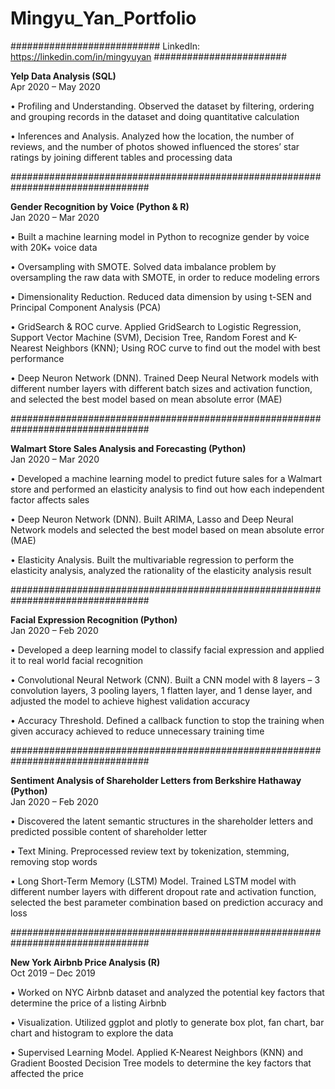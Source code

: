 # Mingyu_Yan_Portfolio

########################### LinkedIn: https://linkedin.com/in/mingyuyan ########################

**Yelp Data Analysis (SQL)**                                                               
Apr 2020 – May 2020

•	Profiling and Understanding. Observed the dataset by filtering, ordering and grouping records in the dataset and doing quantitative calculation

•	Inferences and Analysis. Analyzed how the location, the number of reviews, and the number of photos showed influenced the stores’ star ratings by joining different tables and processing data

#################################################################################

**Gender Recognition by Voice (Python & R)**                                                   
Jan 2020 – Mar 2020

•	Built a machine learning model in Python to recognize gender by voice with 20K+ voice data

•	Oversampling with SMOTE. Solved data imbalance problem by oversampling the raw data with SMOTE, in order to reduce modeling errors

•	Dimensionality Reduction. Reduced data dimension by using t-SEN and Principal Component Analysis (PCA)

•	GridSearch & ROC curve. Applied GridSearch to Logistic Regression, Support Vector Machine (SVM), Decision Tree, Random Forest and K-Nearest Neighbors (KNN); Using ROC curve to find out the model with best performance

•	Deep Neuron Network (DNN). Trained Deep Neural Network models with different number layers with different batch sizes and activation function, and selected the best model based on mean absolute error (MAE)

#################################################################################

**Walmart Store Sales Analysis and Forecasting (Python)**                                        
Jan 2020 – Mar 2020

•	Developed a machine learning model to predict future sales for a Walmart store and performed an elasticity analysis to find out how each independent factor affects sales

•	Deep Neuron Network (DNN). Built ARIMA, Lasso and Deep Neural Network models and selected the best model based on mean absolute error (MAE)

•	Elasticity Analysis. Built the multivariable regression to perform the elasticity analysis, analyzed the rationality of the elasticity analysis result 

#################################################################################

**Facial Expression Recognition (Python)**                                                     
Jan 2020 – Feb 2020

•	Developed a deep learning model to classify facial expression and applied it to real world facial recognition

•	Convolutional Neural Network (CNN). Built a CNN model with 8 layers – 3 convolution layers, 3 pooling layers, 1 flatten layer, and 1 dense layer, and adjusted the model to achieve highest validation accuracy

•	Accuracy Threshold. Defined a callback function to stop the training when given accuracy achieved to reduce unnecessary training time

#################################################################################

**Sentiment Analysis of Shareholder Letters from Berkshire Hathaway (Python)**                      
Jan 2020 – Feb 2020

•	Discovered the latent semantic structures in the shareholder letters and predicted possible content of shareholder letter

•	Text Mining. Preprocessed review text by tokenization, stemming, removing stop words

•	Long Short-Term Memory (LSTM) Model. Trained LSTM model with different number layers with different dropout rate and activation function, selected the best parameter combination based on prediction accuracy and loss

#################################################################################

**New York Airbnb Price Analysis (R)**                                                         
Oct 2019 – Dec 2019

•	Worked on NYC Airbnb dataset and analyzed the potential key factors that determine the price of a listing Airbnb

•	Visualization. Utilized ggplot and plotly to generate box plot, fan chart, bar chart and histogram to explore the data

•	Supervised Learning Model. Applied K-Nearest Neighbors (KNN) and Gradient Boosted Decision Tree models to determine the key factors that affected the price
